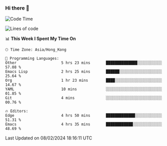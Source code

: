 ### Hi there 👋

<!--
**nicehiro/nicehiro** is a ✨ _special_ ✨ repository because its `README.md` (this file) appears on your GitHub profile.

Here are some ideas to get you started:

- 🔭 I’m currently working on ...
- 🌱 I’m currently learning ...
- 👯 I’m looking to collaborate on ...
- 🤔 I’m looking for help with ...
- 💬 Ask me about ...
- 📫 How to reach me: ...
- 😄 Pronouns: ...
- ⚡ Fun fact: ...
-->

<!--START_SECTION:waka-->
![Code Time](http://img.shields.io/badge/Code%20Time-224%20hrs-blue)

![Lines of code](https://img.shields.io/badge/From%20Hello%20World%20I%27ve%20Written-2.6%20million%20lines%20of%20code-blue)

📊 **This Week I Spent My Time On** 

```text
🕑︎ Time Zone: Asia/Hong_Kong

💬 Programming Languages: 
Other                    5 hrs 23 mins       ██████████████░░░░░░░░░░░   57.08 % 
Emacs Lisp               2 hrs 25 mins       ██████░░░░░░░░░░░░░░░░░░░   25.64 % 
Org                      1 hr 23 mins        ████░░░░░░░░░░░░░░░░░░░░░   14.67 % 
YAML                     10 mins             ░░░░░░░░░░░░░░░░░░░░░░░░░   01.85 % 
Git                      4 mins              ░░░░░░░░░░░░░░░░░░░░░░░░░   00.76 % 

🔥 Editors: 
Edge                     4 hrs 50 mins       █████████████░░░░░░░░░░░░   51.31 % 
Emacs                    4 hrs 35 mins       ████████████░░░░░░░░░░░░░   48.69 % 
```


 Last Updated on 08/02/2024 18:16:11 UTC
<!--END_SECTION:waka-->
